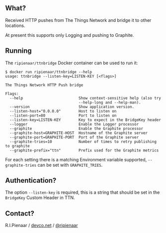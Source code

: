 ## What?

Received HTTP pushes from The Things Network and bridge it to other locations.

At present this supports only Logging and pushing to Graphite.

## Running

The `ripienaar/ttnbridge` Docker container can be used to run it:

```nohighlight
$ docker run ripienaar/ttnbridge --help
usage: ttnbridge --listen-key=LISTEN-KEY [<flags>]

The Things Network HTTP Push bridge

Flags:
  --help                         Show context-sensitive help (also try
                                 --help-long and --help-man).
  --version                      Show application version.
  --listen-host="0.0.0.0"        Host to listen on
  --listen-port=80               Port to listen on
  --listen-key=LISTEN-KEY        Key to expect in the BridgeKey header
  --logger                       Enable the Logger processor
  --graphite                     Enable the Graphite processor
  --graphite-host=GRAPHITE-HOST  Hostname of the Graphite server
  --graphite-port=GRAPHITE-PORT  Port of the Graphite server
  --graphite-tries=10            Number of times to retry publishing to graphite
  --graphite-prefix="ttn"        Prefix used for the Graphite metrics
```

For each setting there is a matching Environment variable supported, `--graphite-tries` can be set with `GRAPHITE_TRIES`.

## Authentication?

The option `--listen-key` is required, this is a string that should be set in the `BridgeKey` Custom Header in TTN. 

## Contact?

R.I.Pienaar / [devco.net](https://www.devco.net/) / [@ripienaar](https://twitter.com/ripienaar)
